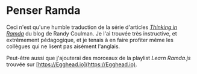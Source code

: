 # Penser Ramda

Ceci n'est qu'une humble traduction de la série d'articles [_Thinking in Ramda_](http://randycoulman.com/blog/categories/thinking-in-ramda/) du blog de Randy Coulman. Je l'ai trouvée très instructive, et extrêmement pédagogique, et je tenais à en faire profiter même les collègues qui ne lisent pas aisément l'anglais.

Peut-être aussi que j'ajouterai des morceaux de la playlist _Learn Ramda.js_ trouvée sur [https://Egghead.io](https://Egghead.io).

